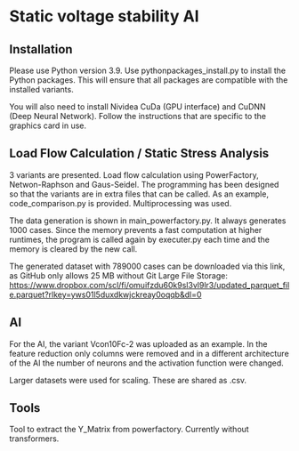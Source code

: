 # Static voltage stability AI
## Installation
Please use Python version 3.9. Use pythonpackages_install.py to install the Python packages. This will ensure that all packages are compatible with the installed variants.

You will also need to install Nividea CuDa (GPU interface) and CuDNN (Deep Neural Network). Follow the instructions that are specific to the graphics card in use.

## Load Flow Calculation / Static Stress Analysis
3 variants are presented. Load flow calculation using PowerFactory, Netwon-Raphson and Gaus-Seidel. The programming has been designed so that the variants are in extra files that can be called. As an example, code_comparison.py is provided. Multiprocessing was used.

The data generation is shown in main_powerfactory.py. It always generates 1000 cases. Since the memory prevents a fast computation at higher runtimes, the program is called again by executer.py each time and the memory is cleared by the new call.

The generated dataset with 789000 cases can be downloaded via this link, as GitHub only allows 25 MB without Git Large File Storage: https://www.dropbox.com/scl/fi/omuifzdu60k9sl3vl9lr3/updated_parquet_file.parquet?rlkey=yws01l5duxdkwjckreay0oqqb&dl=0

## AI
For the AI, the variant Vcon10Fc-2 was uploaded as an example. In the feature reduction only columns were removed and in a different architecture of the AI the number of neurons and the activation function were changed. 

Larger datasets were used for scaling. These are shared as .csv.

## Tools
Tool to extract the Y_Matrix from powerfactory. Currently without transformers.
